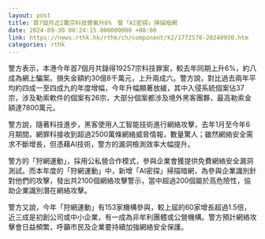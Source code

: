 ```yaml
---
layout: post
title: 首7個月近2萬宗科技罪案升6%　警「AI密探」掃描暗網
date: 2024-09-30 00:24:15.000000000 +08:00
link: https://news.rthk.hk/rthk/ch/component/k2/1772578-20240930.htm
categories: rthk
---
```


警方表示，本港今年首7個月共錄得19257宗科技罪案，較去年同期上升6%，約八成為網上騙案。損失金額約30億8千萬元，上升兩成六。警方說，對比過去兩年平均約四成一至四成九的年度增幅，今年升幅顯著放緩，其中入侵系統個案佔37宗，涉及勒索軟件的個案有26宗，大部分個案都涉及境外黑客團夥，最高勒索金額達7800萬元。

警方說，隨著科技進步，黑客使用人工智能技術進行網絡攻擊，去年1月至今年6月期間，網罪科接收到超過2500萬條網絡威脅情報，數量驚人；雖然網絡安全需求不斷增長，但憑藉AI技術，警方的漏洞檢測效率大幅提升。

警方的「狩網運動」，採用公私營合作模式，參與企業會獲提供免費網絡安全漏洞測試。而本年度的「狩網運動」中，新增「AI密探」掃描暗網，為參與企業識別針對他們的攻擊，發出共2100個網絡攻擊警示，當中超過200個屬於高危險性，協助企業識別潛在網絡攻擊。

警方又說，今年「狩網運動」有153家機構參與，較上屆的60家增長超過1.5倍，近三成是初創公司或中小企業，有一成為非牟利團體或公營機構。警方預計網絡攻擊會日益頻繁，呼籲市民及企業要持續加強網絡安全保護。
